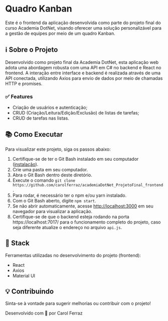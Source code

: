 # Quadro Kanban

Este é o frontend da aplicação desenvolvida como parte do projeto final do curso Academia DotNet, visando oferecer uma solução personalizável para a gestão de equipes por meio de um quadro Kanban.


## ℹ️ Sobre o Projeto

Desenvolvido como projeto final da Academia DotNet, esta aplicação web adota uma abordagem robusta com uma API em C# no backend e React no frontend. A interação entre interface e backend é realizada através de uma API conectada, utilizando Axios para envio de dados por meio de chamadas HTTP e promises.


### ✅ Features

- Criação de usuários e autenticação;
- CRUD (Criação/Leitura/Edição/Exclusão) de listas de tarefas;
- CRUD de tarefas nas listas.


## 📚 Como Executar

Para visualizar este projeto, siga os passos abaixo:

1. Certifique-se de ter o Git Bash instalado em seu computador ([instalação](https://git-scm.com/downloads)).
2. Crie uma pasta em seu computador.
3. Abra o Git Bash dentro deste diretório.
4. Execute o comando `git clone https://github.com/carolferraz/academiaDotNet_ProjetoFinal_frontend`.
5. Para rodar, é necessário ter o npm e/ou yarn instalado.
6. Com o Git Bash aberto, digite `npm start`.
7. Se não abrir automaticamente, acesse [http://localhost:3000](http://localhost:3000) em seu navegador para visualizar a aplicação.
8. Certifique-se de que o backend esteja rodando na porta https://localhost:7017/ para o funcionamento completo do projeto, caso seja diferente atualize o endereço no arquivo `api.js`.


## 🔨 Stack

Ferramentas utilizadas no desenvolvimento do projeto (frontend):

- React
- Axios
- Material UI


## 💡 Contribuindo

Sinta-se à vontade para sugerir melhorias ou contribuir com o projeto!



Desenvolvido com 💚 por Carol Ferraz


